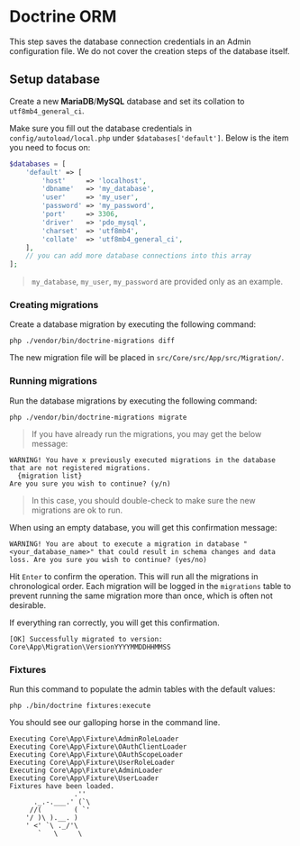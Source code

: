 # Doctrine ORM

This step saves the database connection credentials in an Admin configuration file.
We do not cover the creation steps of the database itself.

## Setup database

Create a new **MariaDB**/**MySQL** database and set its collation to `utf8mb4_general_ci`.

Make sure you fill out the database credentials in `config/autoload/local.php` under `$databases['default']`.
Below is the item you need to focus on:

```php
$databases = [
    'default' => [
        'host'     => 'localhost',
        'dbname'   => 'my_database',
        'user'     => 'my_user',
        'password' => 'my_password',
        'port'     => 3306,
        'driver'   => 'pdo_mysql',
        'charset'  => 'utf8mb4',
        'collate'  => 'utf8mb4_general_ci',
    ],
    // you can add more database connections into this array
];
```

> `my_database`, `my_user`, `my_password` are provided only as an example.

### Creating migrations

Create a database migration by executing the following command:

```shell
php ./vendor/bin/doctrine-migrations diff
```

The new migration file will be placed in `src/Core/src/App/src/Migration/`.

### Running migrations

Run the database migrations by executing the following command:

```shell
php ./vendor/bin/doctrine-migrations migrate
```

> If you have already run the migrations, you may get the below message:

```text
WARNING! You have x previously executed migrations in the database that are not registered migrations.
  {migration list}
Are you sure you wish to continue? (y/n)
```

> In this case, you should double-check to make sure the new migrations are ok to run.

When using an empty database, you will get this confirmation message:

```text
WARNING! You are about to execute a migration in database "<your_database_name>" that could result in schema changes and data loss. Are you sure you wish to continue? (yes/no)
```

Hit `Enter` to confirm the operation.
This will run all the migrations in chronological order.
Each migration will be logged in the `migrations` table to prevent running the same migration more than once, which is often not desirable.

If everything ran correctly, you will get this confirmation.

```text
[OK] Successfully migrated to version: Core\App\Migration\VersionYYYYMMDDHHMMSS
```

### Fixtures

Run this command to populate the admin tables with the default values:

```shell
php ./bin/doctrine fixtures:execute
```

You should see our galloping horse in the command line.

```shell
Executing Core\App\Fixture\AdminRoleLoader
Executing Core\App\Fixture\OAuthClientLoader
Executing Core\App\Fixture\OAuthScopeLoader
Executing Core\App\Fixture\UserRoleLoader
Executing Core\App\Fixture\AdminLoader
Executing Core\App\Fixture\UserLoader
Fixtures have been loaded.
                .''
      ._.-.___.' (`\
     //(        ( `'
    '/ )\ ).__. )
    ' <' `\ ._/'\
       `   \     \
```
